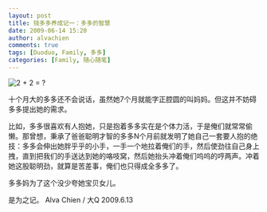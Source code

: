 ```yaml
---
layout: post
title: 钱多多养成记一：多多的智慧
date: 2009-06-14 15:20
author: alvachien
comments: true
tags: [Duoduo, Family, 多多]
categories: [Family, 随心随笔]
---
```

![2 + 2 = ?](http://farm4.static.flickr.com/3332/3622153526_fee3de1d8c_b.jpg)


十个月大的多多还不会说话，虽然她7个月就能字正腔圆的叫妈妈。但这并不妨碍多多提出她的需求。

比如，多多很喜欢有人抱她，只是抱着多多实在是个体力活，于是俺们就常常偷懒。那曾想，秉承了爸爸聪明才智的多多N个月前就发明了她自己一套要人抱的绝技：多多会伸出她胖乎乎的小手，一手一个地拉着俺们的手，然后使劲往自己身上拽，直到把我们的手送达到她的咯吱窝，然后她抬头冲着俺们呜呜的哼两声。冲着她这股聪明劲，就算是苦差事，俺们也只得成全多多了。

多多妈为了这个没少夸她宝贝女儿。

是为之记。
Alva Chien / 大Q
2009.6.13
